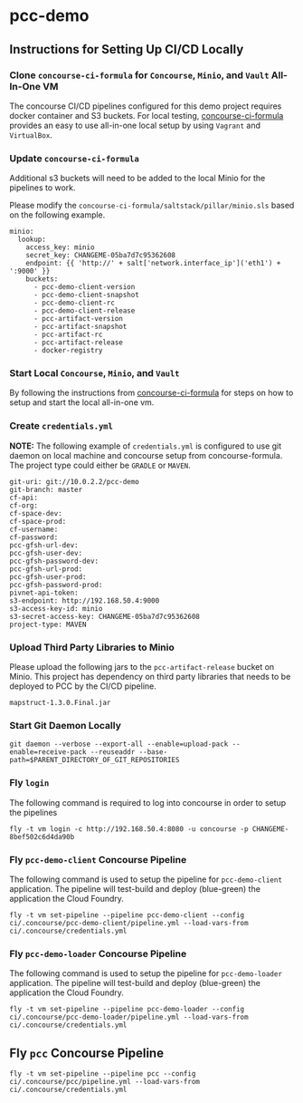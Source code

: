 # pcc-demo

## Instructions for Setting Up CI/CD Locally 
### Clone `concourse-ci-formula` for `Concourse`, `Minio`, and `Vault` **All-In-One** VM
The concourse CI/CD pipelines configured for this demo project requires docker container and S3 buckets. For local testing, [concourse-ci-formula](https://github.com/marco-m/concourse-ci-formula) provides an easy to use all-in-one local setup by using `Vagrant` and `VirtualBox`.

### Update `concourse-ci-formula`
Additional s3 buckets will need to be added to the local Minio for the pipelines to work.

Please modify the `concourse-ci-formula/saltstack/pillar/minio.sls` based on the following example.
```
minio:
  lookup:
    access_key: minio
    secret_key: CHANGEME-05ba7d7c95362608
    endpoint: {{ 'http://' + salt['network.interface_ip']('eth1') + ':9000' }}
    buckets:
      - pcc-demo-client-version
      - pcc-demo-client-snapshot
      - pcc-demo-client-rc
      - pcc-demo-client-release
      - pcc-artifact-version
      - pcc-artifact-snapshot
      - pcc-artifact-rc
      - pcc-artifact-release
      - docker-registry
```

### Start Local `Concourse`, `Minio`, and `Vault`
By following the instructions from [concourse-ci-formula](https://github.com/marco-m/concourse-ci-formula) for steps on how to setup and start the local all-in-one vm.

### Create `credentials.yml`
__NOTE:__ The following example of `credentials.yml` is configured to use git daemon on local machine and concourse setup from concourse-formula. The project type could either be `GRADLE` or `MAVEN`.
```
git-uri: git://10.0.2.2/pcc-demo
git-branch: master
cf-api:
cf-org:
cf-space-dev:
cf-space-prod:
cf-username:
cf-password:
pcc-gfsh-url-dev:
pcc-gfsh-user-dev:
pcc-gfsh-password-dev:
pcc-gfsh-url-prod:
pcc-gfsh-user-prod:
pcc-gfsh-password-prod:
pivnet-api-token:
s3-endpoint: http://192.168.50.4:9000
s3-access-key-id: minio
s3-secret-access-key: CHANGEME-05ba7d7c95362608
project-type: MAVEN
```

### Upload Third Party Libraries to Minio
Please upload the following jars to the `pcc-artifact-release` bucket on Minio. This project has dependency on third party libraries that needs to be deployed to PCC by the CI/CD pipeline.
```
mapstruct-1.3.0.Final.jar
```

### Start Git Daemon Locally
```
git daemon --verbose --export-all --enable=upload-pack --enable=receive-pack --reuseaddr --base-path=$PARENT_DIRECTORY_OF_GIT_REPOSITORIES
```
### Fly `login`
The following command is required to log into concourse in order to setup the pipelines 
```
fly -t vm login -c http://192.168.50.4:8080 -u concourse -p CHANGEME-8bef502c6d4da90b
```

### Fly `pcc-demo-client` Concourse Pipeline
The following command is used to setup the pipeline for `pcc-demo-client` application. The pipeline will test-build and deploy (blue-green) the application the Cloud Foundry.
```
fly -t vm set-pipeline --pipeline pcc-demo-client --config ci/.concourse/pcc-demo-client/pipeline.yml --load-vars-from ci/.concourse/credentials.yml
```

### Fly `pcc-demo-loader` Concourse Pipeline
The following command is used to setup the pipeline for `pcc-demo-loader` application. The pipeline will test-build and deploy (blue-green) the application the Cloud Foundry.
```
fly -t vm set-pipeline --pipeline pcc-demo-loader --config ci/.concourse/pcc-demo-loader/pipeline.yml --load-vars-from ci/.concourse/credentials.yml
```

## Fly `pcc` Concourse Pipeline
```
fly -t vm set-pipeline --pipeline pcc --config ci/.concourse/pcc/pipeline.yml --load-vars-from ci/.concourse/credentials.yml
```
